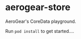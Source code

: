 aerogear-store
==============

AeroGear's CoreData playground.

Run ```pod install``` to get started....